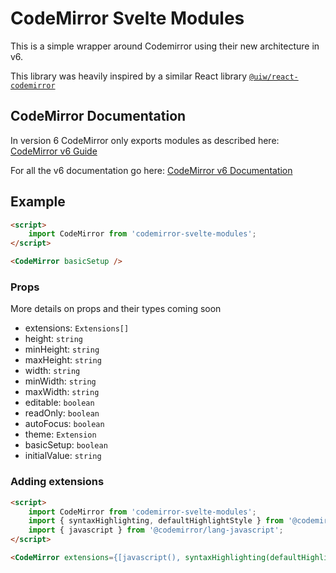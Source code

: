 # CodeMirror Svelte Modules

This is a simple wrapper around Codemirror using their new architecture in v6.

This library was heavily inspired by a similar React library [`@uiw/react-codemirror`](https://uiwjs.github.io/react-codemirror/)

## CodeMirror Documentation

In version 6 CodeMirror only exports modules as described here: [CodeMirror v6 Guide](https://codemirror.net/6/docs/guide/)

For all the v6 documentation go here: [CodeMirror v6 Documentation](https://codemirror.net/6/docs/)

## Example

```html
<script>
	import CodeMirror from 'codemirror-svelte-modules';
</script>

<CodeMirror basicSetup />
```

### Props

More details on props and their types coming soon

- extensions: `Extensions[]`
- height: `string`
- minHeight: `string`
- maxHeight: `string`
- width: `string`
- minWidth: `string`
- maxWidth: `string`
- editable: `boolean`
- readOnly: `boolean`
- autoFocus: `boolean`
- theme: `Extension`
- basicSetup: `boolean`
- initialValue: `string`

### Adding extensions

```html
<script>
	import CodeMirror from 'codemirror-svelte-modules';
	import { syntaxHighlighting, defaultHighlightStyle } from '@codemirror/language';
	import { javascript } from '@codemirror/lang-javascript';
</script>

<CodeMirror extensions={[javascript(), syntaxHighlighting(defaultHighlightStyle)]} />
```
